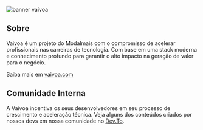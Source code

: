 ![banner vaivoa](https://user-images.githubusercontent.com/50775822/142943209-113344bb-9350-4e76-ac38-93a35a3e73f5.png)


## Sobre

Vaivoa é um projeto do Modalmais com o compromisso de acelerar profissionais nas carreiras de tecnologia. Com base em uma stack moderna e conhecimento profundo para garantir o alto impacto na geração de valor para o negócio. 

Saiba mais em [vaivoa.com](https://vaivoa.com/)

## Comunidade Interna

A Vaivoa incentiva os seus desenvolvedores em seu processo de crescimento e aceleração técnica. Veja alguns dos conteúdos criados por nossos devs em nossa comunidade no [Dev.To](https://dev.to/vaivoa).


